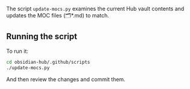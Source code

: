 The script `update-mocs.py` examines the current Hub vault contents and updates the MOC files (🗂️*.md) to match.

## Running the script

To run it:

```bash
cd obsidian-hub/.github/scripts
./update-mocs.py
```

And then review the changes and commit them.
